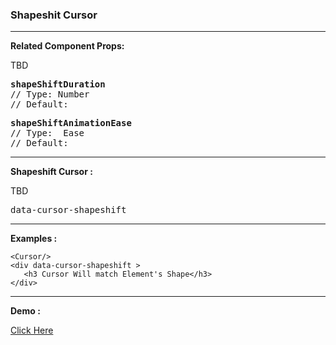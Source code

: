 <h3>
Shapeshit Cursor 
</h3>
<p>
</p>

[//]: # (----)
<hr>

[//]: # (------------------------------------------)
<p> <b> Related Component Props:</b> </p>
<p> TBD</p>
<pre>
<b>shapeShiftDuration</b>
// Type: Number
// Default:
</pre>

<pre>
<b>shapeShiftAnimationEase</b>
// Type:  Ease
// Default:
</pre>

[//]: # (----)
<hr>

[//]: # (------------------------------------------)

[//]: # (------------------------------------------)
<p> <b> Shapeshift Cursor :</b> </p>
<p> TBD </p>
<pre>
data-cursor-shapeshift
</pre>

[//]: # (----)
<hr>

[//]: # (------------------------------------------)
<p> <b> Examples :</b> </p>

<pre><code>&lt;Cursor/&gt;
&lt;div data-cursor-shapeshift &gt;
   &lt;h3 Cursor Will match Element's Shape&lt;/h3&gt;
&lt;/div&gt;
</code></pre>

<hr>
<p> <b> Demo :</b> </p>
<a href='/?path=/story/cursor-changecolor--demo'>Click Here</a>
